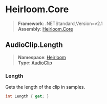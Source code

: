 # Heirloom.Core

> **Framework**: .NETStandard,Version=v2.1  
> **Assembly**: [Heirloom.Core][0]  

## AudioClip.Length

> **Namespace**: [Heirloom][0]  
> **Type**: [AudioClip][1]  

### Length

Gets the length of the clip in samples.

```cs
int Length { get; }
```

[0]: ../Heirloom.Core.md
[1]: Heirloom.AudioClip.md
